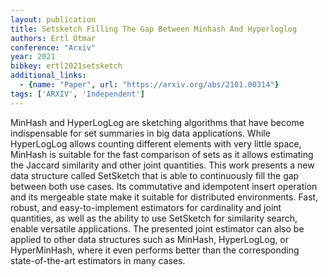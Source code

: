```yaml
---
layout: publication
title: Setsketch Filling The Gap Between Minhash And Hyperloglog
authors: Ertl Otmar
conference: "Arxiv"
year: 2021
bibkey: ertl2021setsketch
additional_links:
  - {name: "Paper", url: "https://arxiv.org/abs/2101.00314"}
tags: ['ARXIV', 'Independent']
---
```

MinHash and HyperLogLog are sketching algorithms that have become
indispensable for set summaries in big data applications. While HyperLogLog
allows counting different elements with very little space, MinHash is suitable
for the fast comparison of sets as it allows estimating the Jaccard similarity
and other joint quantities. This work presents a new data structure called
SetSketch that is able to continuously fill the gap between both use cases. Its
commutative and idempotent insert operation and its mergeable state make it
suitable for distributed environments. Fast, robust, and easy-to-implement
estimators for cardinality and joint quantities, as well as the ability to use
SetSketch for similarity search, enable versatile applications. The presented
joint estimator can also be applied to other data structures such as MinHash,
HyperLogLog, or HyperMinHash, where it even performs better than the
corresponding state-of-the-art estimators in many cases.
